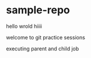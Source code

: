 # sample-repo

hello wrold
hiiii



welcome to git practice sessions


executing parent and child job
